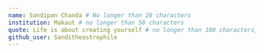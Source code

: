 ```yaml
---
name: Sandipan Chanda # No longer than 28 characters
institution: Makaut # no longer than 58 characters
quote: Life is about creating yourself # no longer than 100 characters, avoid using quotes(") to guarantee the format remains the same.
github_user: Sanditheastrophile
---
```

